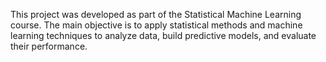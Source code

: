 This project was developed as part of the Statistical Machine Learning course.
The main objective is to apply statistical methods and machine learning techniques to analyze data, build predictive models, and evaluate their performance.
